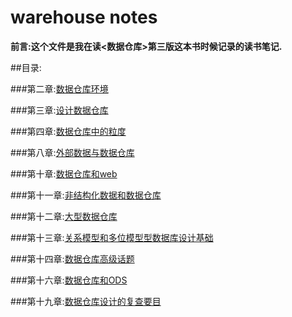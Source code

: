 # warehouse notes

**前言:这个文件是我在读<数据仓库>第三版这本书时候记录的读书笔记.**

##目录:

###第二章:[数据仓库环境](https://github.com/zzhangyuhang/warehouse-notes/blob/master/1.数据仓库环境.md)

###第三章:[设计数据仓库](https://github.com/zzhangyuhang/warehouse-notes/blob/master/2.设计数据仓库.md)

###第四章:[数据仓库中的粒度](https://github.com/zzhangyuhang/warehouse-notes/blob/master/3.数据仓库中的粒度.md)

###第八章:[外部数据与数据仓库](https://github.com/zzhangyuhang/warehouse-notes/blob/master/4.外部数据与数据仓库.md)

###第十章:[数据仓库和web](https://github.com/zzhangyuhang/warehouse-notes/blob/master/5.web环境与数据仓库.md)

###第十一章:[非结构化数据和数据仓库](https://github.com/zzhangyuhang/warehouse-notes/blob/master/6.非结构化数据和数据仓库.md)

###第十二章:[大型数据仓库](https://github.com/zzhangyuhang/warehouse-notes/blob/master/7.大型数据仓库.md)

###第十三章:[关系模型和多位模型型数据库设计基础](https://github.com/zzhangyuhang/warehouse-notes/blob/master/8.关系模型和多维模型.md)

###第十四章:[数据仓库高级话题]()

###第十六章:[数据仓库和ODS]()

###第十九章:[数据仓库设计的复查要目]()
